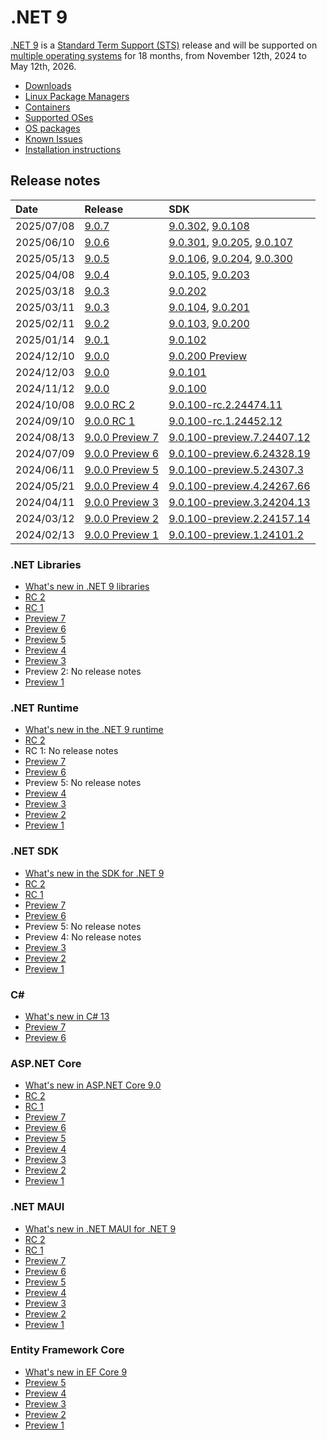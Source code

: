 # .NET 9

[.NET 9](https://aka.ms/dotnet/9/preview1) is a [Standard Term Support (STS)](../../release-policies.md) release and will be supported on [multiple operating systems](supported-os.md) for 18 months, from November 12th, 2024 to May 12th, 2026.

- [Downloads](https://dotnet.microsoft.com/download/dotnet/9.0)
- [Linux Package Managers](https://learn.microsoft.com/dotnet/core/install/linux)
- [Containers](https://hub.docker.com/_/microsoft-dotnet)
- [Supported OSes](supported-os.md)
- [OS packages](./os-packages.md)
- [Known Issues](known-issues.md)
- [Installation instructions](install.md)

## Release notes

| Date | Release | SDK |
| :-- | :-- | :-- |
| 2025/07/08 | [9.0.7](./9.0.7/9.0.7.md) | [9.0.302](./9.0.7/9.0.7.md), [9.0.108](./9.0.7/9.0.108.md) |
| 2025/06/10 | [9.0.6](./9.0.6/9.0.6.md) | [9.0.301](./9.0.6/9.0.6.md), [9.0.205](./9.0.6/9.0.205.md), [9.0.107](./9.0.6/9.0.107.md) |
| 2025/05/13 | [9.0.5](./9.0.5/9.0.5.md) | [9.0.106](./9.0.5/9.0.106.md), [9.0.204](./9.0.5/9.0.204.md), [9.0.300](./9.0.5/9.0.5.md) |
| 2025/04/08 | [9.0.4](./9.0.4/9.0.4.md) | [9.0.105](./9.0.4/9.0.105.md), [9.0.203](./9.0.4/9.0.4.md) |
| 2025/03/18 | [9.0.3](./9.0.3/9.0.3.md) | [9.0.202](./9.0.3/9.0.202.md) |
| 2025/03/11 | [9.0.3](./9.0.3/9.0.3.md) | [9.0.104](./9.0.3/9.0.104.md), [9.0.201](./9.0.3/9.0.3.md) |
| 2025/02/11 | [9.0.2](./9.0.2/9.0.2.md) | [9.0.103](./9.0.2/9.0.103.md), [9.0.200](./9.0.2/9.0.2.md) |
| 2025/01/14 | [9.0.1](./9.0.1/9.0.1.md) | [9.0.102](./9.0.1/9.0.1.md)|
| 2024/12/10 | [9.0.0](./9.0.0/9.0.0.md)  | [9.0.200 Preview](./9.0.0/9.0.200-preview.md) |
| 2024/12/03 | [9.0.0](./9.0.0/9.0.0.md)  | [9.0.101](./9.0.0/9.0.101.md) |
| 2024/11/12 | [9.0.0](./9.0.0/9.0.0.md) | [9.0.100](./9.0.0/9.0.0.md) |
| 2024/10/08 | [9.0.0 RC 2](preview/rc2/README.md) | [9.0.100-rc.2.24474.11](preview/rc2/9.0.0-rc.2.md) |
| 2024/09/10 | [9.0.0 RC 1](preview/rc1/README.md) | [9.0.100-rc.1.24452.12](preview/rc1/9.0.0-rc.1.md)|
| 2024/08/13 | [9.0.0 Preview 7](preview/preview7/README.md) | [9.0.100-preview.7.24407.12](preview/preview1/9.0.0-preview.7.md) |
| 2024/07/09 | [9.0.0 Preview 6](preview/preview6/README.md) | [9.0.100-preview.6.24328.19](preview/preview1/9.0.0-preview.6.md) |
| 2024/06/11 | [9.0.0 Preview 5](preview/preview5/README.md) | [9.0.100-preview.5.24307.3](preview/preview1/9.0.0-preview.5.md) |
| 2024/05/21 | [9.0.0 Preview 4](preview/preview4/README.md) | [9.0.100-preview.4.24267.66](preview/preview1/9.0.0-preview.4.md) |
| 2024/04/11 | [9.0.0 Preview 3](preview/preview3/README.md) | [9.0.100-preview.3.24204.13](preview/preview1/9.0.0-preview.3.md) |
| 2024/03/12 | [9.0.0 Preview 2](preview/preview2/README.md) | [9.0.100-preview.2.24157.14](preview/preview1/9.0.0-preview.2.md) |
| 2024/02/13 | [9.0.0 Preview 1](preview/preview1/README.md) | [9.0.100-preview.1.24101.2](preview/preview1/9.0.0-preview.1.md) |

### .NET Libraries

- [What's new in .NET 9 libraries](https://learn.microsoft.com/dotnet/core/whats-new/dotnet-9/overview#net-libraries)
- [RC 2](preview/rc2/libraries.md)
- [RC 1](preview/rc1/libraries.md)
- [Preview 7](preview/preview7/libraries.md)
- [Preview 6](preview/preview6/libraries.md)
- [Preview 5](preview/preview5/libraries.md)
- [Preview 4](preview/preview4/libraries.md)
- [Preview 3](preview/preview3/libraries.md)
- Preview 2: No release notes
- [Preview 1](preview/preview1/libraries.md)

### .NET Runtime

- [What's new in the .NET 9 runtime](https://learn.microsoft.com/dotnet/core/whats-new/dotnet-9/runtime)
- [RC 2](preview/rc2/runtime.md)
- RC 1: No release notes
- [Preview 7](preview/preview7/runtime.md)
- [Preview 6](preview/preview6/runtime.md)
- Preview 5: No release notes
- [Preview 4](preview/preview4/runtime.md)
- [Preview 3](preview/preview3/runtime.md)
- [Preview 2](preview/preview2/runtime.md)
- [Preview 1](preview/preview1/runtime.md)

### .NET SDK

- [What's new in the SDK for .NET 9](https://learn.microsoft.com/dotnet/core/whats-new/dotnet-9/sdk)
- [RC 2](preview/rc2/sdk.md)
- [RC 1](preview/rc1/sdk.md)
- [Preview 7](preview/preview7/sdk.md)
- [Preview 6](preview/preview6/sdk.md)
- Preview 5: No release notes
- Preview 4: No release notes
- [Preview 3](preview/preview3/sdk.md)
- [Preview 2](preview/preview2/sdk.md)
- [Preview 1](preview/preview1/sdk.md)

### C\#

- [What's new in C# 13](https://learn.microsoft.com/dotnet/csharp/whats-new/csharp-13)
- [Preview 7](preview/preview7/csharp.md)
- [Preview 6](preview/preview6/csharp.md)

### ASP.NET Core

- [What's new in ASP.NET Core 9.0](https://learn.microsoft.com/aspnet/core/release-notes/aspnetcore-9.0)
- [RC 2](preview/rc2/aspnetcore.md)
- [RC 1](preview/rc1/aspnetcore.md)
- [Preview 7](preview/preview7/aspnetcore.md)
- [Preview 6](preview/preview6/aspnetcore.md)
- [Preview 5](preview/preview5/aspnetcore.md)
- [Preview 4](preview/preview4/aspnetcore.md)
- [Preview 3](preview/preview3/aspnetcore.md)
- [Preview 2](preview/preview2/aspnetcore.md)
- [Preview 1](preview/preview1/aspnetcore.md)

### .NET MAUI

- [What's new in .NET MAUI for .NET 9](https://learn.microsoft.com/dotnet/maui/whats-new/dotnet-9)
- [RC 2](preview/rc2/dotnetmaui.md)
- [RC 1](preview/rc1/dotnetmaui.md)
- [Preview 7](preview/preview7/dotnetmaui.md)
- [Preview 6](preview/preview6/dotnetmaui.md)
- [Preview 5](preview/preview5/dotnetmaui.md)
- [Preview 4](preview/preview4/dotnetmaui.md)
- [Preview 3](preview/preview3/dotnetmaui.md)
- [Preview 2](preview/preview2/dotnetmaui.md)
- [Preview 1](preview/preview1/dotnetmaui.md)

### Entity Framework Core

- [What's new in EF Core 9](https://learn.microsoft.com/ef/core/what-is-new/ef-core-9.0/whatsnew)
- [Preview 5](preview/preview5/efcoreanddata.md)
- [Preview 4](preview/preview4/efcoreanddata.md)
- [Preview 3](preview/preview3/efcoreanddata.md)
- [Preview 2](preview/preview2/efcoreanddata.md)
- [Preview 1](preview/preview1/efcoreanddata.md)
